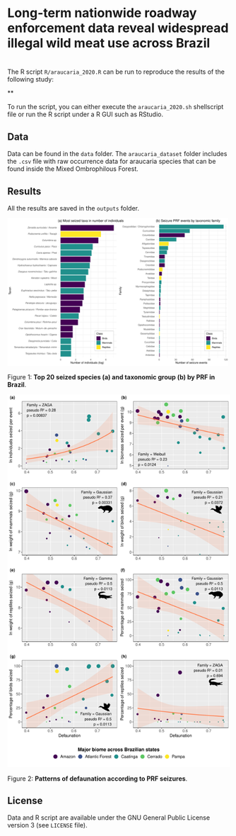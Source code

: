 # Long-term nationwide roadway enforcement data reveal widespread illegal wild meat use across Brazil

# 

The R script `R/araucaria_2020.R` can be run to reproduce the results of the following study:

**

To run the script, you can either execute the `araucaria_2020.sh` shellscript file or run the R script under a R GUI such as RStudio.

## Data

Data can be found in the `data` folder. The `araucaria_dataset` folder includes the `.csv` file with raw occurrence data for araucaria species that can be found inside the Mixed Ombrophilous Forest.

## Results

All the results are saved in the `outputs` folder.

<img alt="Figure_2.pdf" src="outputs/Figure_2.pdf" width="500">

Figure 1: **Top 20 seized species (a) and taxonomic group (b) by PRF in Brazil**.

<img alt="Figure_3.pdf" src="outputs/Figure_3.pdf" width="1000">

Figure 2: **Patterns of defaunation according to PRF seizures**.

## License

Data and R script are available under the GNU General Public License version 3 (see `LICENSE` file).

